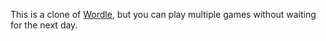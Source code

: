 This is a clone of [Wordle](https://www.powerlanguage.co.uk/wordle/), but you can play multiple games without waiting for the next day.
